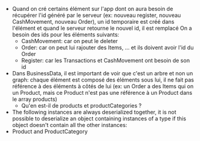 - Quand on cré certains élément sur l'app dont on aura besoin de récupérer l'id généré par le serveur (ex: nouveau register, nouveau CashMovement, nouveau Order), un id temporaire est créé dans l'élément et quand le serveur retourne le nouvel id, il est remplacé
On a besoin des ids pour les éléments suivants:
	- CashMovement: car on peut le deleter
	- Order: car on peut lui rajouter des Items, ... et ils doivent avoir l'id du Order
	- Register: car les Transactions et CashMovement ont besoin de son id
- Dans BusinessData, il est important de voir que c'est un arbre et non un graph: chaque élément est composé des éléments sous lui, il ne fait pas référence à des éléments à côtés de lui (ex: un Order a des Items qui on un Product, mais ce Product n'est pas une référence à un Product dans le array products)
	- Qu'en est-il de products et productCategories ?
- The following instances are always deserialized together, it is not possible to deserialize an object containing instances of a type if this object doesn't contain all the other instances:
- Product and ProductCategory
